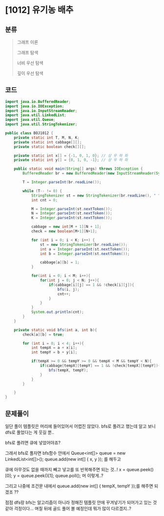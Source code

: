 # [1012] 유기농 배추

## 분류
> 그래프 이론
>
> 그래프 탐색
> 
> 너비 우선 탐색
>
> 깊이 우선 탐색

## 코드
```java
import java.io.BufferedReader;
import java.io.IOException;
import java.io.InputStreamReader;
import java.util.LinkedList;
import java.util.Queue;
import java.util.StringTokenizer;

public class BOJ1012 {
    private static int T, M, N, K;
    private static int cabbage[][];
    private static boolean check[][];

    private static int x[] = {-1, 0, 1, 0}; // 상 우 하 좌
    private static int y[] = {0, 1, 0, -1}; // 상 우 하 좌

    public static void main(String[] args) throws IOException {
        BufferedReader br = new BufferedReader(new InputStreamReader(System.in));

        T = Integer.parseInt(br.readLine());

        while (T-- != 0) {
            StringTokenizer st = new StringTokenizer(br.readLine(), " ");
            int cnt = 0;

            M = Integer.parseInt(st.nextToken());
            N = Integer.parseInt(st.nextToken());
            K = Integer.parseInt(st.nextToken());

            cabbage = new int[M + 1][N + 1];
            check = new boolean[M+1][N+1];

            for (int i = 0; i < K; i++) {
                st = new StringTokenizer(br.readLine());
                int a = Integer.parseInt(st.nextToken());
                int b = Integer.parseInt(st.nextToken());

                cabbage[a][b] = 1;
            }

            for(int i = 0; i < M; i++){
                for(int j = 0; j < N; j++){
                    if(cabbage[i][j] == 1 && !check[i][j]){
                        bfs(i, j);
                        cnt++;
                    }
                }
            }
            System.out.println(cnt);
        }
    }

    private static void bfs(int a, int b){
        check[a][b] = true;

        for (int i = 0; i < 4; i++){
            int tempX = a + x[i];
            int tempY = b + y[i];

            if(tempX >= 0 && tempY >= 0 && tempX < M && tempY < N){
                if(cabbage[tempX][tempY] == 1 && !check[tempX][tempY]){
                    bfs(tempX, tempY);
                }
            }
        }

    }
}
```

## 문제풀이

일단 풀이 템플릿은 머리에 들어있어서 어렵진 않았다. bfs로 풀려고 했는데 알고 보니 dfs로 풀었다는 게 웃길 뿐..

bfs로 풀려면 큐에 넣었어야죠?

그래서 bfs로 풀자면 bfs함수 안에서 
Queue<int[]> queue = new LinkedList<int[]>();
queue.add(new int[] { x, y });
를 해두고

큐에 아무것도 없을 때까지 빼고 넣고를 또 반복해주면 되는 것..!
x = queue.peek()[0]; y = queue.peek()[1]; queue.poll();
머 이렇게..?

그리고 나중에 조건문 내에서 queue.add(new int[] { tempX, tempY });를 해주면 되겠조 ??

점점 dfs랑 bfs는 알고리즘이 아니라 정해진 템플릿 안에 꾸겨넣기가 되어가고 있는 것 같아 걱정이다...
며칠 뒤에 골드 풀어 볼 예정인데 뭐가 많이 다르겠지..?
